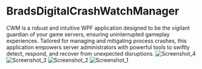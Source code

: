 # BradsDigitalCrashWatchManager
CWM is a robust and intuitive WPF application designed to be the vigilant guardian of your game servers, ensuring uninterrupted gameplay experiences. Tailored for managing and mitigating process crashes, this application empowers server administrators with powerful tools to swiftly detect, respond, and recover from unexpected disruptions.
![Screenshot_4](https://github.com/CSBrad/BradsDigitalCrashWatchManager/assets/57268178/48fb5462-366f-4f5a-b33d-c24656f47cea)
![Screenshot_3](https://github.com/CSBrad/BradsDigitalCrashWatchManager/assets/57268178/054bebb1-b137-4a0b-9aea-5ba89e6ca86a)
![Screenshot_2](https://github.com/CSBrad/BradsDigitalCrashWatchManager/assets/57268178/1db4190f-5faa-4d0c-ae5b-90a042b0ff32)
![Screenshot_1](https://github.com/CSBrad/BradsDigitalCrashWatchManager/assets/57268178/7a30b8b5-faa4-4153-874d-5d42cb88aeef)
